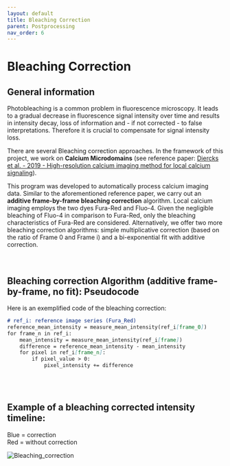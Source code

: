 ```yaml
---
layout: default
title: Bleaching Correction
parent: Postprocessing
nav_order: 6
---
```


# **Bleaching Correction**

## General information

Photobleaching is a common problem in fluorescence microscopy. It leads to a gradual decrease in 
fluorescence signal intensity over time and results in intensity decay, loss of information and - if not corrected - to 
false interpretations. Therefore it is crucial to compensate for signal intensity loss.
<br>

There are several Bleaching correction approaches.
In the framework of this project, we work on **Calcium Microdomains** (see reference paper: [Diercks et al. - 2019 - 
High-resolution calcium imaging method for local calcium signaling](https://pubmed.ncbi.nlm.nih.gov/30710265/)). 

This program was developed to automatically process calcium imaging data. Similar to the aforementioned reference paper,
we carry out an **additive frame-by-frame bleaching correction** algorithm. Local calcium imaging employs the two dyes 
Fura-Red and Fluo-4. Given the negligible bleaching of Fluo-4 in comparison to Fura-Red, only the bleaching 
characteristics of Fura-Red are considered. Alternatively, we offer two more bleaching correction algorithms: simple multiplicative correction (based on the ratio of Frame 0 and Frame i) and a bi-exponential fit with additive correction.  
<br>
<br>

## Bleaching correction Algorithm (additive frame-by-frame, no fit): Pseudocode

Here is an exemplified code of the bleaching correction:

```markdown
# ref_i: reference image series (Fura_Red)
reference_mean_intensity = measure_mean_intensity(ref_i[frame_0])
for frame_n in ref_i:
    mean_intensity = measure_mean_intensity(ref_i[frame])
    difference = reference_mean_intensity - mean_intensity
    for pixel in ref_i[frame_n]:
        if pixel_value > 0:
            pixel_intensity += difference
```
<br>
<br>

## Example of a bleaching corrected intensity timeline:

Blue = correction <br>
Red = without correction

![Bleaching_correction](https://github.com/IPMI-ICNS-UKE/DARTS/assets/127941319/fe42281a-c0df-4b57-a68c-c805beb38b83)

